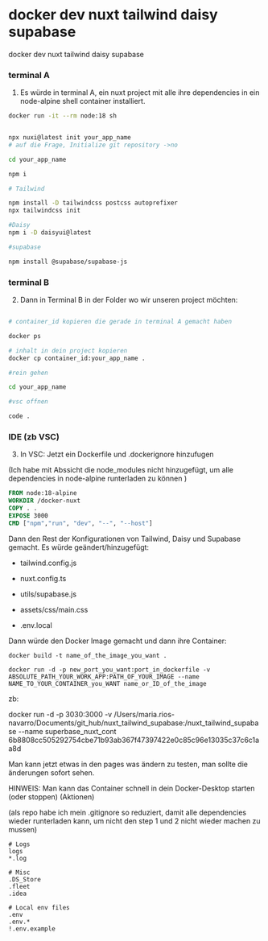 # docker dev nuxt tailwind daisy supabase

docker dev nuxt tailwind daisy supabase

### terminal A

1. Es würde in terminal A, ein nuxt project mit alle ihre dependencies in ein node-alpine shell container installiert.

```sh
docker run -it --rm node:18 sh


npx nuxi@latest init your_app_name
# auf die Frage, Initialize git repository ->no

cd your_app_name

npm i

# Tailwind

npm install -D tailwindcss postcss autoprefixer
npx tailwindcss init

#Daisy
npm i -D daisyui@latest

#supabase

npm install @supabase/supabase-js

```

### terminal B

2. Dann in Terminal B in der Folder wo wir unseren project möchten:

```sh

# container_id kopieren die gerade in terminal A gemacht haben

docker ps

# inhalt in dein project kopieren
docker cp container_id:your_app_name .

#rein gehen

cd your_app_name

#vsc offnen

code .

```

### IDE (zb VSC)

3. In VSC: Jetzt ein Dockerfile und .dockerignore hinzufugen

(Ich habe mit Abssicht die node_modules nicht hinzugefügt, um alle dependencies in node-alpine runterladen zu können )

```dockerfile
FROM node:18-alpine
WORKDIR /docker-nuxt
COPY . .
EXPOSE 3000
CMD ["npm","run", "dev", "--", "--host"]

```

Dann den Rest der Konfigurationen von Tailwind, Daisy und Supabase gemacht. Es würde geändert/hinzugefügt:

- tailwind.config.js

- nuxt.config.ts

- utils/supabase.js

- assets/css/main.css

- .env.local

Dann würde den Docker Image gemacht und dann ihre Container:

```
docker build -t name_of_the_image_you_want .

docker run -d -p new_port_you_want:port_in_dockerfile -v ABSOLUTE_PATH_YOUR_WORK_APP:PATH_OF_YOUR_IMAGE --name NAME_TO_YOUR_CONTAINER_you_WANT name_or_ID_of_the_image

```
zb: 

docker run -d -p 3030:3000 -v /Users/maria.rios-navarro/Documents/git_hub/nuxt_tailwind_supabase:/nuxt_tailwind_supabase --name superbase_nuxt_cont 6b8808cc505292754cbe71b93ab367f47397422e0c85c96e13035c37c6c1aa8d


Man kann jetzt etwas in den pages was ändern zu testen, man sollte die änderungen sofort sehen.



HINWEIS: Man kann das Container schnell in dein Docker-Desktop starten (oder stoppen) (Aktionen)

(als repo habe ich mein .gitignore so reduziert, damit alle dependencies wieder runterladen kann, um nicht den step 1 und 2 nicht wieder machen zu mussen)

```
# Logs
logs
*.log

# Misc
.DS_Store
.fleet
.idea

# Local env files
.env
.env.*
!.env.example
```
